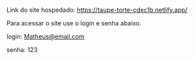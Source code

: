 Link do site hospedado: https://taupe-torte-cdec1b.netlify.app/

Para acessar o site use o login e senha abaixo.

login: Matheus@email.com

senha: 123
